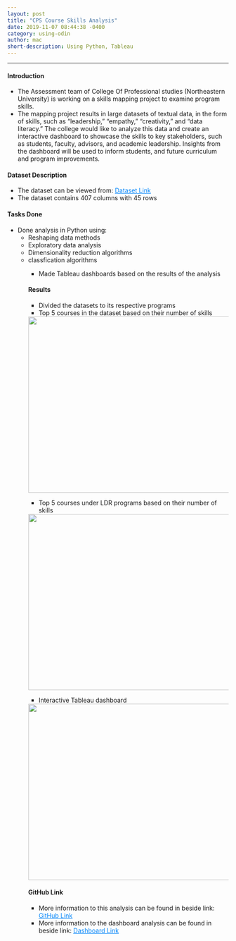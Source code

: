 ```yaml
---
layout: post
title: "CPS Course Skills Analysis"
date: 2019-11-07 08:44:38 -0400
category: using-odin
author: mac
short-description: Using Python, Tableau
---
```


-----

<h4>Introduction</h4>
<ul>
<li>The Assessment team of College Of Professional studies (Northeastern University) is working on a skills mapping project to examine program skills. </li>
<li>The mapping project results in large datasets of textual data, in the form of skills, such as “leadership,”
“empathy,” “creativity,” and “data literacy.” The college would like to analyze this data and create an
interactive dashboard to showcase the skills to key stakeholders, such as students, faculty, advisors, and
academic leadership. Insights from the dashboard will be used to inform students, and future curriculum and
program improvements.</li>
</ul>


<h4>Dataset Description</h4>
<ul>
<li>The dataset can be viewed from: <a href="https://github.com/chigzz-github/NEU_DatasetAnalysis-Python_Tableau/tree/master/data" style="color:#0385F9"><u>Dataset Link</u></a></li>
<li>The dataset contains 407 columns with 45 rows</li>
</ul>


<h4>Tasks Done</h4>
<ul>
<li>Done analysis in Python using:
	<ul>
	<li>Reshaping data methods</li>
	<li>Exploratory data analysis</li>
	<li>Dimensionality reduction algorithms</li>
	<li>classfication algorithms</li>
	<ul>
 </li>
<li>Made Tableau dashboards based on the results of the analysis</li>
</ul>

<h4>Results</h4>
<ul>
	<li>Divided the datasets to its respective programs</li>
	<li>Top 5 courses in the dataset based on their number of skills</li>
</ul>

<img src="{{ site.baseurl }}/assets/TopCourses.png" style="width:750px;height:400px">

<ul>
	<li>Top 5 courses under LDR programs based on their number of skills</li>
</ul>
<img src="{{ site.baseurl }}/assets/LDRCourses.PNG" style="width:750px;height:400px">
<ul>
	<li>Interactive Tableau dashboard</li>
</ul>
<img src="{{ site.baseurl }}/assets/dashboard.png" style="width:750px;height:400px">


<h4>GitHub Link</h4>
<ul>
<li>More information to this analysis can be found in beside link: <a href="https://github.com/chigzz-github/NEU_DatasetAnalysis-Python_Tableau" target="_blank" style="color:#0385F9"><u>GitHub Link</u></a></li>
<li>More information to the dashboard analysis can be found in beside link: <a href="https://github.com/chigzz-github/NEU_DatasetAnalysis-Python_Tableau/tree/master/Tableau%20Files" target="_blank" style="color:#0385F9"><u>Dashboard Link</u></a></li>
</ul>